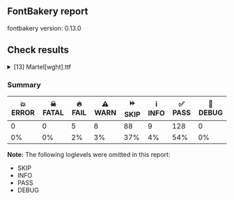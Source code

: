 ## FontBakery report

fontbakery version: 0.13.0







## Check results



<details><summary>[13] Martel[wght].ttf</summary>
<div>
<details>
    <summary>🔥 <b>FAIL</b> Validates subfamilyNameID and postScriptNameID for the default instance record <a href="https://fontbakery.readthedocs.io/en/stable/fontbakery/checks/opentype.html#opentype-varfont-valid-default-instance-nameids">opentype/varfont/valid_default_instance_nameids</a></summary>
    <div>







* 🔥 **FAIL** <p>'SemiBold' instance has the same coordinates as the default instance; its subfamily name should be 'Regular'.</p>
<p>Note: If the default instance really is meant to be called 'SemiBold', the problem may be that the font lacks NameID 17, which should probably be present and set to 'SemiBold'.</p>
 [code: invalid-default-instance-subfamily-name]



* 🔥 **FAIL** <p>'SemiBold' instance has the same coordinates as the default instance; its postscript name should be 'Martel-Regular', instead of 'Martel-SemiBold'.</p>
 [code: invalid-default-instance-postscript-name]



</div>
</details>

<details>
    <summary>🔥 <b>FAIL</b> Copyright notices match canonical pattern in fonts <a href="https://fontbakery.readthedocs.io/en/stable/fontbakery/checks/googlefonts.html#googlefonts-font-copyright">googlefonts/font_copyright</a></summary>
    <div>







* 🔥 **FAIL** <p>Name Table entry: Copyright notices should match a pattern similar to:</p>
<p>&quot;Copyright 2020 The Familyname Project Authors (git url)&quot;</p>
<p>But instead we have got:</p>
<p>&quot;Copyright (c) 2015 Dan Reynolds. Copyright (c) 2010-2015, Sorkin Type Co (<a href="http://www.sorkintype.com">www.sorkintype.com</a>) with Reserved Font Name 'Merriweather'&quot;</p>
 [code: bad-notice-format]



</div>
</details>

<details>
    <summary>🔥 <b>FAIL</b> Check license file has good copyright string. <a href="https://fontbakery.readthedocs.io/en/stable/fontbakery/checks/googlefonts.html#googlefonts-license-OFL-copyright">googlefonts/license/OFL_copyright</a></summary>
    <div>







* 🔥 **FAIL** <p>First line in license file is:</p>
<p>&quot;copyright 20** the my font project authors (<a href="https://github.com/googlefonts/googlefonts-project-template">https://github.com/googlefonts/googlefonts-project-template</a>)&quot;</p>
<p>which does not match the expected format, similar to:</p>
<p>&quot;Copyright 2022 The Familyname Project Authors (git url)&quot;</p>
 [code: bad-format]



</div>
</details>

<details>
    <summary>🔥 <b>FAIL</b> Check font names are correct <a href="https://fontbakery.readthedocs.io/en/stable/fontbakery/checks/googlefonts.html#googlefonts-font-names">googlefonts/font_names</a></summary>
    <div>







* 🔥 **FAIL** <p>Font names are incorrect:</p>
<table>
<thead>
<tr>
<th align="left">nameID</th>
<th align="left">current</th>
<th align="left">expected</th>
</tr>
</thead>
<tbody>
<tr>
<td align="left">Family Name</td>
<td align="left"><strong>Martel</strong></td>
<td align="left"><strong>Martel SemiBold</strong></td>
</tr>
<tr>
<td align="left">Subfamily Name</td>
<td align="left">Regular</td>
<td align="left">Regular</td>
</tr>
<tr>
<td align="left">Full Name</td>
<td align="left"><strong>Martel Regular</strong></td>
<td align="left"><strong>Martel SemiBold</strong></td>
</tr>
<tr>
<td align="left">Postscript Name</td>
<td align="left"><strong>Martel-Regular</strong></td>
<td align="left"><strong>Martel-SemiBold</strong></td>
</tr>
<tr>
<td align="left">Typographic Family Name</td>
<td align="left"><strong>N/A</strong></td>
<td align="left"><strong>Martel</strong></td>
</tr>
<tr>
<td align="left">Typographic Subfamily Name</td>
<td align="left"><strong>N/A</strong></td>
<td align="left"><strong>SemiBold</strong></td>
</tr>
</tbody>
</table>
 [code: bad-names]



</div>
</details>

<details>
    <summary>🔥 <b>FAIL</b> Check if the vertical metrics of a family are similar to the same family hosted on Google Fonts. <a href="https://fontbakery.readthedocs.io/en/stable/fontbakery/checks/googlefonts.html#googlefonts-vertical-metrics-regressions">googlefonts/vertical_metrics_regressions</a></summary>
    <div>







* 🔥 **FAIL** <p>Martel Regular: OS/2 sTypoDescender is -571 when it should be -562</p>
 [code: bad-typo-descender]



* 🔥 **FAIL** <p>Martel Regular: hhea Descender is -571 when it should be -562</p>
 [code: bad-hhea-descender]



</div>
</details>

<details>
    <summary>⚠️ <b>WARN</b> Detect any interpolation issues in the font. <a href="https://fontbakery.readthedocs.io/en/stable/fontbakery/checks/universal.html#interpolation-issues">interpolation_issues</a></summary>
    <div>







* ⚠️ **WARN** <p>Interpolation issues were found in the font:</p>
<pre><code>- Contour 0 point 44 in glyph 'y' has a kink between location wght=200 and location wght=900

- Contour 1 start point differs in glyph 'uni0969' between location wght=600 and location wght=200

- Contour 1 in glyph 'uni0969': becomes underweight between wght=600 and wght=200.

- Contour 3 start point differs in glyph 'uni091B' between location wght=600 and location wght=200

- Contour 3 in glyph 'uni091B': becomes underweight between wght=600 and wght=200.

- Contour 0 start point differs in glyph 'uni0307.case' between location wght=600 and location wght=200

- Contour 0 in glyph 'uni0307.case': becomes underweight between wght=600 and wght=200.

- Contour 0 start point differs in glyph 'uni0307.case' between location wght=200 and location wght=900

- Contour 0 in glyph 'uni0307.case': becomes underweight between wght=200 and wght=900.

- Contour 0 start point differs in glyph 'dotaccent.cap' between location wght=600 and location wght=200

- Contour 0 in glyph 'dotaccent.cap': becomes underweight between wght=600 and wght=200.

- Contour 0 start point differs in glyph 'dotaccent.cap' between location wght=200 and location wght=900

- Contour 0 in glyph 'dotaccent.cap': becomes underweight between wght=200 and wght=900.

- Contour 0 point 6 in glyph 'uni0935094D0930' has a kink between location wght=200 and location wght=900

- Contour 0 start point differs in glyph 'uni2206' between location wght=200 and location wght=900

- Contour 2 point 13 in glyph 'oe' has a kink between location wght=200 and location wght=900

- Contour 4 start point differs in glyph 'uni091B094D0930' between location wght=600 and location wght=200

- Contour 4 in glyph 'uni091B094D0930': becomes underweight between wght=600 and wght=200.

- Contour 0 point 6 in glyph 'uni0925094D0930' has a kink between location wght=200 and location wght=900
</code></pre>
 [code: interpolation-issues]



</div>
</details>

<details>
    <summary>⚠️ <b>WARN</b> Check math signs have the same width. <a href="https://fontbakery.readthedocs.io/en/stable/fontbakery/checks/universal.html#math-signs-width">math_signs_width</a></summary>
    <div>







* ⚠️ **WARN** <p>The most common width is 606 among a set of 4 math glyphs.
The following math glyphs have a different width, though:</p>
<p>Width = 620:
plusminus, plus</p>
<p>Width = 647:
greater, less</p>
<p>Width = 602:
logicalnot</p>
<p>Width = 625:
divide</p>
<p>Width = 626:
approxequal</p>
<p>Width = 646:
greaterequal, lessequal</p>
 [code: width-outliers]



</div>
</details>

<details>
    <summary>⚠️ <b>WARN</b> Check font contains no unreachable glyphs <a href="https://fontbakery.readthedocs.io/en/stable/fontbakery/checks/universal.html#unreachable-glyphs">unreachable_glyphs</a></summary>
    <div>







* ⚠️ **WARN** <p>The following glyphs could not be reached by codepoint or substitution rules:</p>
<pre><code>- DC1

- DC2

- DC3

- DC4

- DLE

- HT

- LF

- NULL

- RS

- US

- acute.cap

- breve.cap

- caron.cap

- circumflex.cap

- dieresis.cap

- dotaccent.cap

- grave.cap

- i.loclTRK

- ring.cap

- space.copy_one

- tilde.cap

- uni004A0301

- uni006A0301

- uni030C.alt

- uni0941.alt

- uni0942.alt
</code></pre>
 [code: unreachable-glyphs]



</div>
</details>

<details>
    <summary>⚠️ <b>WARN</b> Validate size, and resolution of article images, and ensure article page has minimum length and includes visual assets. <a href="https://fontbakery.readthedocs.io/en/stable/fontbakery/checks/googlefonts.html#googlefonts-article-images">googlefonts/article/images</a></summary>
    <div>







* ⚠️ **WARN** <p>Family metadata at fonts/variable does not have an article.</p>
 [code: lacks-article]



</div>
</details>

<details>
    <summary>⚠️ <b>WARN</b> Check for codepoints not covered by METADATA subsets. <a href="https://fontbakery.readthedocs.io/en/stable/fontbakery/checks/googlefonts.html#googlefonts-metadata-unreachable-subsetting">googlefonts/metadata/unreachable_subsetting</a></summary>
    <div>







* ⚠️ **WARN** <p>The following codepoints supported by the font are not covered by
any subsets defined in the font's metadata file, and will never
be served. You can solve this by either manually adding additional
subset declarations to METADATA.pb, or by editing the glyphset
definitions.</p>
<ul>
<li>U+007F : try adding symbols</li>
<li>U+02D8 BREVE: try adding one of: yi, canadian-aboriginal</li>
<li>U+02D9 DOT ABOVE: try adding one of: yi, canadian-aboriginal</li>
<li>U+02DB OGONEK: try adding one of: yi, canadian-aboriginal</li>
<li>U+0302 COMBINING CIRCUMFLEX ACCENT: try adding one of: coptic, tifinagh, cherokee, math</li>
<li>U+0306 COMBINING BREVE: try adding one of: tifinagh, old-permic</li>
<li>U+0307 COMBINING DOT ABOVE: try adding one of: malayalam, tai-le, canadian-aboriginal, syriac, hebrew, old-permic, todhri, duployan, coptic, tifinagh, math</li>
<li>U+030A COMBINING RING ABOVE: try adding one of: syriac, duployan</li>
<li>U+030B COMBINING DOUBLE ACUTE ACCENT: try adding one of: osage, cherokee</li>
<li>U+030C COMBINING CARON: try adding one of: tai-le, cherokee</li>
<li>U+0312 COMBINING TURNED COMMA ABOVE: try adding math</li>
<li>U+0326 COMBINING COMMA BELOW: try adding math</li>
<li>U+0327 COMBINING CEDILLA: try adding math</li>
<li>U+0328 COMBINING OGONEK: not included in any glyphset definition</li>
<li>U+03A9 GREEK CAPITAL LETTER OMEGA: try adding one of: elbasan, math, greek</li>
<li>U+03BC GREEK SMALL LETTER MU: try adding one of: math, greek</li>
<li>U+03C0 GREEK SMALL LETTER PI: try adding one of: yi, math, greek</li>
<li>U+2000 EN QUAD: try adding symbols2</li>
<li>U+2001 EM QUAD: try adding symbols2</li>
<li>U+2003 EM SPACE: try adding nushu</li>
<li>U+2004 THREE-PER-EM SPACE: try adding symbols2</li>
<li>U+2005 FOUR-PER-EM SPACE: try adding symbols2</li>
<li>U+2006 SIX-PER-EM SPACE: try adding symbols2</li>
<li>U+2007 FIGURE SPACE: try adding symbols2</li>
<li>U+2008 PUNCTUATION SPACE: try adding symbols2</li>
<li>U+200A HAIR SPACE: try adding symbols2</li>
<li>U+2021 DOUBLE DAGGER: try adding adlam</li>
<li>U+2030 PER MILLE SIGN: try adding adlam</li>
<li>U+2202 PARTIAL DIFFERENTIAL: try adding math</li>
<li>U+2206 INCREMENT: try adding math</li>
<li>U+220F N-ARY PRODUCT: try adding math</li>
<li>U+2211 N-ARY SUMMATION: try adding math</li>
<li>U+221A SQUARE ROOT: try adding math</li>
<li>U+221E INFINITY: try adding math</li>
<li>U+222B INTEGRAL: try adding math</li>
<li>U+2248 ALMOST EQUAL TO: try adding math</li>
<li>U+2260 NOT EQUAL TO: try adding math</li>
<li>U+2264 LESS-THAN OR EQUAL TO: try adding math</li>
<li>U+2265 GREATER-THAN OR EQUAL TO: try adding math</li>
<li>U+25CA LOZENGE: try adding one of: symbols, math</li>
<li>U+FB01 LATIN SMALL LIGATURE FI: not included in any glyphset definition</li>
<li>U+FB02 LATIN SMALL LIGATURE FL: not included in any glyphset definition</li>
</ul>
<p>Or you can add the above codepoints to one of the subsets supported by the font: <code>devanagari</code>, <code>latin</code>, <code>latin-ext</code></p>
 [code: unreachable-subsetting]



</div>
</details>

<details>
    <summary>⚠️ <b>WARN</b> Shapes languages in all GF glyphsets. <a href="https://fontbakery.readthedocs.io/en/stable/fontbakery/checks/googlefonts.html#googlefonts-glyphsets-shape-languages">googlefonts/glyphsets/shape_languages</a></summary>
    <div>







* ⚠️ **WARN** <p>GF_TransLatin_Arabic glyphset:</p>
<table>
<thead>
<tr>
<th align="left">WARN messages</th>
<th align="left">Languages</th>
</tr>
</thead>
<tbody>
<tr>
<td align="left">Some auxiliary glyphs were missing: ſ</td>
<td align="left">de_Latn (German) and fr_Latn (French)</td>
</tr>
<tr>
<td align="left">Some auxiliary glyphs were missing: Ŋ, ŋ, Ŧ, ŧ, Ʒ, Ǥ, ǥ, Ǯ, ǯ, ʒ</td>
<td align="left">fi_Latn (Finnish)</td>
</tr>
<tr>
<td align="left">Some auxiliary glyphs were missing: Ŋ, ŋ, Ŧ, ŧ</td>
<td align="left">nb_Latn (Norwegian Bokmål)</td>
</tr>
</tbody>
</table>
 [code: warning-language-shaping]



</div>
</details>

<details>
    <summary>⚠️ <b>WARN</b> Ensure soft_dotted characters lose their dot when combined with marks that replace the dot. <a href="https://fontbakery.readthedocs.io/en/stable/fontbakery/checks/universal.html#soft-dotted">soft_dotted</a></summary>
    <div>







* ⚠️ **WARN** <p>The dot of soft dotted characters used in orthographies <em>must</em> disappear in the following strings: į̀ į́ į̂ į̃ į̄ į̌</p>
<p>The dot of soft dotted characters <em>should</em> disappear in other cases, for example: į̆ į̇ į̈ į̊ į̋ į̒ į̦̀ į̦́ į̦̂ į̦̃ į̦̄ į̦̆ į̦̇ į̦̈ į̦̊ į̦̋ į̦̌ į̦̒ į̧̀ į̧́</p>
<p>Your font fully covers the following languages that require the soft-dotted feature: Dutch (Latn, 31,709,104 speakers), Lithuanian (Latn, 2,357,094 speakers).</p>
<p>Your font does <em>not</em> cover the following languages that require the soft-dotted feature: Bete-Bendi (Latn, 100,000 speakers), Gulay (Latn, 250,478 speakers), Koonzime (Latn, 40,000 speakers), Sar (Latn, 500,000 speakers), Kom (Latn, 360,685 speakers), Nzakara (Latn, 50,000 speakers), Ekpeye (Latn, 226,000 speakers), Han (Latn, 6 speakers), Kpelle, Guinea (Latn, 622,000 speakers), Avokaya (Latn, 100,000 speakers), Ma’di (Latn, 584,000 speakers), Ebira (Latn, 2,200,000 speakers), Aghem (Latn, 38,843 speakers), Southern Tutchone (Latn, 65 speakers), Nateni (Latn, 100,000 speakers), Dii (Latn, 71,000 speakers), Makaa (Latn, 221,000 speakers), Ikwere (Latn, 717,000 speakers), Belarusian (Cyrl, 10,064,517 speakers), Dan (Latn, 1,099,244 speakers), South Central Banda (Latn, 244,000 speakers), Kaska (Latn, 125 speakers), Mundani (Latn, 34,000 speakers), Ngbaka (Latn, 1,020,000 speakers), Keliko (Latn, 63,000 speakers), Cicipu (Latn, 44,000 speakers), Heiltsuk (Latn, 300 speakers), Mfumte (Latn, 79,000 speakers), Basaa (Latn, 332,940 speakers), Mango (Latn, 77,000 speakers), Ukrainian (Cyrl, 29,273,587 speakers), Longto (Latn, 5,000 speakers), Abua (Latn, 25,000 speakers), Ijo, Southeast (Latn, 2,471,000 speakers), Teke-Ebo (Latn, 260,000 speakers), Fur (Latn, 1,230,163 speakers), Western Krahn (Latn, 97,800 speakers), Southern Kisi (Latn, 360,000 speakers), Ejagham (Latn, 120,000 speakers), Zapotec (Latn, 490,000 speakers), Bafut (Latn, 158,146 speakers), Vute (Latn, 21,000 speakers), Igbo (Latn, 27,823,640 speakers), Yala (Latn, 200,000 speakers), Navajo (Latn, 166,319 speakers), Northern Tutchone (Latn, 85 speakers), Lugbara (Latn, 2,200,000 speakers).</p>
 [code: soft-dotted]



</div>
</details>

<details>
    <summary>⚠️ <b>WARN</b> Checking OS/2 achVendID. <a href="https://fontbakery.readthedocs.io/en/stable/fontbakery/checks/googlefonts.html#googlefonts-vendor-id">googlefonts/vendor_id</a></summary>
    <div>







* ⚠️ **WARN** <p>OS/2 VendorID value 'toff' is not yet recognized. If you registered it recently, then it's safe to ignore this warning message. Otherwise, you should set it to your own unique 4 character code, and register it with Microsoft at <a href="https://www.microsoft.com/typography/links/vendorlist.aspx">https://www.microsoft.com/typography/links/vendorlist.aspx</a></p>
 [code: unknown]



</div>
</details>
</div>
</details>




### Summary

| 💥 ERROR | ☠ FATAL | 🔥 FAIL | ⚠️ WARN | ⏩ SKIP | ℹ️ INFO | ✅ PASS | 🔎 DEBUG | 
| ---|---|---|---|---|---|---|---|
| 0 | 0 | 5 | 8 | 88 | 9 | 128 | 0 | 
| 0% | 0% | 2% | 3% | 37% | 4% | 54% | 0% | 



**Note:** The following loglevels were omitted in this report:


* SKIP
* INFO
* PASS
* DEBUG
